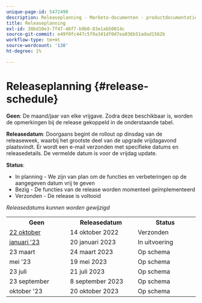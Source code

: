 ```yaml
---
unique-page-id: 5472490
description: Releaseplanning - Marketo-documenten - productdocumentatie
title: Releaseplanning
exl-id: 38bd10e3-7f47-46f7-b9b0-83e1ab50014c
source-git-commit: e49f0fc447c5f9a341df0d7ea036b51adad1562b
workflow-type: tm+mt
source-wordcount: '138'
ht-degree: 1%

---
```


# Releaseplanning {#release-schedule}

**Geen**: De maand/jaar van elke vrijgave. Zodra deze beschikbaar is, worden de opmerkingen bij de release gekoppeld in de onderstaande tabel.

**Releasedatum**: Doorgaans begint de rollout op dinsdag van de releaseweek, waarbij het grootste deel van de upgrade vrijdagavond plaatsvindt. Er wordt een e-mail verzonden met specifieke datums en releasedetails. De vermelde datum is voor de vrijdag update.

**Status**:

* In planning - We zijn van plan om de functies en verbeteringen op de aangegeven datum vrij te geven
* Bezig - De functies van de release worden momenteel geïmplementeerd
* Verzonden - De release is voltooid

_Releasedatums kunnen worden gewijzigd_

<table> 
 <colgroup> 
  <col> 
  <col> 
  <col> 
 </colgroup>
 <tbody> 
  <tr> 
   <th width="250px">Geen</th>
   <th width="250px">Releasedatum</th>
   <th width="250px">Status</th>
  </tr>
  <tr> 
   <td><a href="/help/marketo/release-notes/previous-releases/2022/release-notes-oct-22.md">22 oktober</a></td>
   <td>14 oktober 2022</td>
   <td>Verzonden</td>
  </tr>
  <tr> 
   <td><a href="/help/marketo/release-notes/current.md">januari '23</a></td>
   <td>20 januari 2023</td>
   <td>In uitvoering</td>
  </tr>
  <tr> 
   <td>23 maart</td>
   <td>24 maart 2023</td>
   <td>Op schema</td>
  </tr>
  <tr> 
   <td>mei '23</td>
   <td>19 mei 2023</td>
   <td>Op schema</td>
  </tr>
  <tr> 
   <td>23 juli</td>
   <td>21 juli 2023</td>
   <td>Op schema</td>
  </tr>
  <tr>
   <td>23 september</td>
   <td>8 september 2023</td>
   <td>Op schema</td>
  </tr>
  <tr>
   <td>oktober '23</td>
   <td>20 oktober 2023</td>
   <td>Op schema</td>
  </tr>
 </tbody>
</table>
